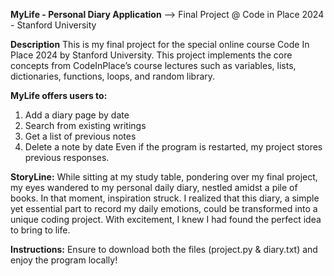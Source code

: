 **MyLife - Personal Diary Application**
--> Final Project @ Code in Place 2024 - Stanford University

**Description**
This is my final project for the special online course Code In Place 2024 by Stanford University. This project implements the core concepts from CodeInPlace’s course lectures such as variables, lists, dictionaries, functions, loops, and random library.

**MyLife offers users to:**
1. Add a diary page by date
2. Search from existing writings
3. Get a list of previous notes
4. Delete a note by date
Even if the program is restarted, my project stores previous responses.

**StoryLine:**
While sitting at my study table, pondering over my final project, my eyes wandered to my personal daily diary, nestled amidst a pile of books. In that moment, inspiration struck. I realized that this diary, a simple yet essential part to record my daily emotions, could be transformed into a unique coding project. With excitement, I knew I had found the perfect idea to bring to life.

**Instructions:**
Ensure to download both the files (project.py & diary.txt) and enjoy the program locally!
